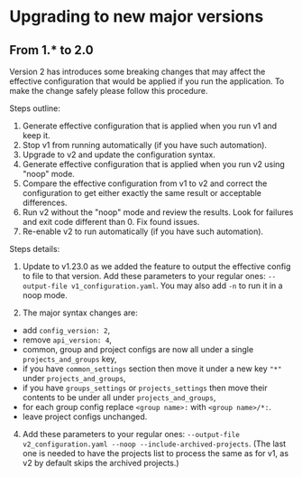 # Upgrading to new major versions

## From 1.* to 2.0

Version 2 has introduces some breaking changes that may affect the effective configuration that would be applied if you run the application. To make the change safely please follow this procedure.

Steps outline:

1. Generate effective configuration that is applied when you run v1 and keep it.
2. Stop v1 from running automatically (if you have such automation).
3. Upgrade to v2 and update the configuration syntax.
4. Generate effective configuration that is applied when you run v2 using "noop" mode.
5. Compare the effective configuration from v1 to v2 and correct the configuration to get either exactly the same result or acceptable differences.
6. Run v2 without the "noop" mode and review the results. Look for failures and exit code different than 0. Fix found issues.
7. Re-enable v2 to run automatically (if you have such automation).

Steps details:

1. Update to v1.23.0 as we added the feature to output the effective config to file to that version.
Add these parameters to your regular ones: `--output-file v1_configuration.yaml`. You may also add `-n` to run it in a noop mode.

3. The major syntax changes are:
* add `config_version: 2`,
* remove `api_version: 4`,
* common, group and project configs are now all under a single `projects_and_groups` key,
* if you have `common_settings` section then move it under a new key `"*"` under `projects_and_groups`,
* if you have `groups_settings` or `projects_settings` then move their contents to be under all under `projects_and_groups`,
* for each group config replace `<group name>:` with `<group name>/*:`.
* leave project configs unchanged.

4. Add these parameters to your regular ones: `--output-file v2_configuration.yaml --noop --include-archived-projects`.
(The last one is needed to have the projects list to process the same as for v1, as v2 by default skips the archived projects.)
